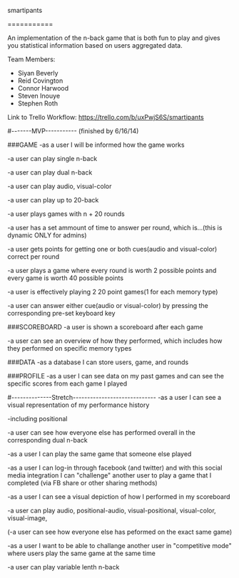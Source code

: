smartipants

===========

An implementation of the n-back game that is both fun to play and gives you statistical information based on users aggregated data.

Team Members:

- Siyan Beverly
- Reid Covington
- Connor Harwood
- Steven Inouye
- Stephen Roth

Link to Trello Workflow: https://trello.com/b/uxPwjS6S/smartipants

#-------MVP-----------
(finished by 6/16/14)

###GAME
-as a user I will be informed how the game works


-a user can play single n-back

-a user can play dual n-back

-a user can play audio, visual-color

-a user can play up to 20-back

-a user plays games with n + 20 rounds


-a user has a set ammount of time to answer per round, which is...(this is dynamic ONLY for admins)

-a user gets points for getting one or both cues(audio and visual-color) correct per round

-a user plays a game where every round is worth 2 possible points and every game is worth 40 possible points

-a user is effectively playing 2 20 point games(1 for each memory type)

-a user can answer either cue(audio or visual-color) by pressing the corresponding pre-set keyboard key 



###SCOREBOARD
-a user is shown a scoreboard after each game

-a user can see an overview of how they performed, which includes how they performed on specific memory types

###DATA
-as a database I can store users, game, and rounds


###PROFILE
-as a user I can see data on my past games and can see the specific scores from each game I played


#--------------Stretch-----------------------------
-as a user I can see a visual representation of my performance history

-including positional

-a user can see how everyone else has performed overall in the corresponding dual n-back

-as a user I can play the same game that someone else played

-as a user I can log-in through facebook (and twitter) and with this social media integration I can "challenge" another user to play a game that I completed (via FB share or other sharing methods)

-as a user I can see a visual depiction of how I performed in my scoreboard

-a user can play audio, positional-audio, visual-positional, visual-color, visual-image, 

(-a user can see how everyone else has peformed on the exact same game)

-as a user I want to be able to challange another user in "competitive mode" where users play the same game at the same time

-a user can play variable lenth n-back
